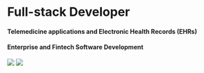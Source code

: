 # Full-stack Developer

#### Telemedicine applications and Electronic Health Records (EHRs)
#### Enterprise and Fintech Software Development

<p>
<!-- <a href="https://github.com/carlospsvieira"><img src="https://img.shields.io/badge/Portfolio-3d8ec6.svg?style=for-the-badge&logoColor=white" /></a> -->
<a href="https://linkedin.com/in/carlospsvieira"><img src="https://img.shields.io/badge/LinkedIn-0A66C2.svg?style=for-the-badge&logo=LinkedIn&logoColor=white" /></a>
<a href="https://carlos-blog-taupe.vercel.app"><img src="https://img.shields.io/badge/Blog-E59400.svg?style=for-the-badge&logoColor=white" /></a>
</p>
